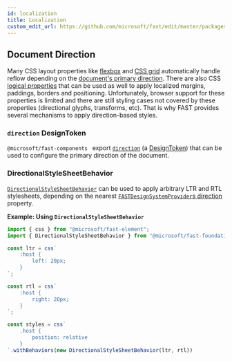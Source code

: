 ```yaml
---
id: localization
title: Localization
custom_edit_url: https://github.com/microsoft/fast/edit/master/packages/web-components/fast-components/docs/design/localization.md
---
```


## Document Direction
Many CSS layout properties like [flexbox](https://developer.mozilla.org/en-US/docs/Web/CSS/CSS_Flexible_Box_Layout/Basic_Concepts_of_Flexbox) and [CSS grid](https://developer.mozilla.org/en-US/docs/Web/CSS/CSS_Grid_Layout/Basic_Concepts_of_Grid_Layout) automatically handle reflow depending on the [document's primary direction](https://www.w3.org/International/questions/qa-html-dir). There are also CSS [logical properties](https://developer.mozilla.org/en-US/docs/Web/CSS/CSS_Logical_Properties/Basic_concepts) that can be used as well to apply localized margins, paddings, borders and positioning. Unfortunately, browser support for these properties is limited and there are still styling cases not covered by these properties (directional glyphs, transforms, etc). That is why FAST provides several mechanisms to apply direction-based styles.

### `direction` DesignToken 
`@microsoft/fast-components ` export [`direction`](/docs/api/fast-components.direction) (a [DesignToken](/docs/api/fast-foundation.designtoken)) that can be used to configure the primary direction of the document.

### DirectionalStyleSheetBehavior
[`DirectionalStyleSheetBehavior`](/docs/api/fast-foundation.directionalstylesheetbehavior/) can be used to apply arbitrary LTR and RTL stylesheets, depending on the nearest [`FASTDesignSystemProvider`s direction](/docs/api/fast-components.fastdesignsystemprovider.direction/) property.

**Example: Using `DirectionalStyleSheetBehavior`**
```ts
import { css } from "@microsoft/fast-element";
import { DirectionalStyleSheetBehavior } from "@microsoft/fast-foundation";

const ltr = css`
    :host {
        left: 20px;
    }
`;

const rtl = css`
    :host {
        right: 20px;
    }
`;

const styles = css`
    .host {
        position: relative
    }
`.withBehaviors(new DirectionalStyleSheetBehavior(ltr, rtl))
```
